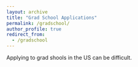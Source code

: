 ```yaml
---
layout: archive
title: "Grad School Applications"
permalink: /gradschool/
author_profile: true
redirect_from:
  - /gradschool
---
```


Applying to grad shools in the US can be difficult. 
